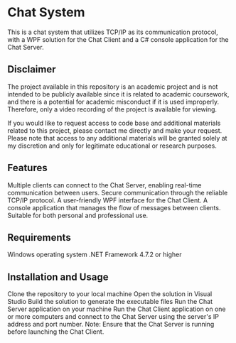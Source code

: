 # Chat System
This is a chat system that utilizes TCP/IP as its communication protocol, with a WPF solution for the Chat Client and a C# console application for the Chat Server.

## Disclaimer
The project available in this repository is an academic project and is not intended to be publicly available since it is related to academic coursework, and there is a potential for academic misconduct if it is used improperly. Therefore, only a video recording of the project is available for viewing.

If you would like to request access to code base and additional materials related to this project, please contact me directly and make your request. Please note that access to any additional materials will be granted solely at my discretion and only for legitimate educational or research purposes.

## Features
Multiple clients can connect to the Chat Server, enabling real-time communication between users.
Secure communication through the reliable TCP/IP protocol.
A user-friendly WPF interface for the Chat Client.
A console application that manages the flow of messages between clients.
Suitable for both personal and professional use.

## Requirements
Windows operating system
.NET Framework 4.7.2 or higher

## Installation and Usage
Clone the repository to your local machine
Open the solution in Visual Studio
Build the solution to generate the executable files
Run the Chat Server application on your machine
Run the Chat Client application on one or more computers and connect to the Chat Server using the server's IP address and port number.
Note: Ensure that the Chat Server is running before launching the Chat Client.







